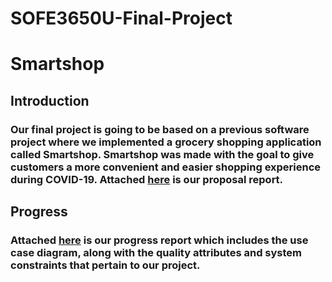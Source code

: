 # SOFE3650U-Final-Project

# Smartshop

## Introduction

### Our final project is going to be based on a previous software project where we implemented a grocery shopping application called Smartshop. Smartshop was made with the goal to give customers a more convenient and easier shopping experience during COVID-19. Attached [here](https://github.com/nivethagnan/SOFE3650U-Final-Project/blob/main/Project%20Proposal/Project%20Proposal_GRP8.pdf) is our proposal report. 

## Progress

### Attached [here](https://github.com/nivethagnan/SOFE3650U-Final-Project/tree/main/Project%20Progress) is our progress report which includes the use case diagram, along with the quality attributes and system constraints that pertain to our project. 
